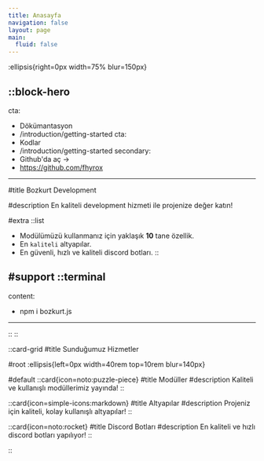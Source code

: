 ```yaml
---
title: Anasayfa
navigation: false
layout: page
main:
  fluid: false
---
```


:ellipsis{right=0px width=75% blur=150px}

::block-hero
---
cta:
  - Dökümantasyon
  - /introduction/getting-started
   cta:
  - Kodlar
  - /introduction/getting-started
secondary:
  - Github'da aç →
  - https://github.com/fhyrox
---

#title
Bozkurt Development

#description
En kaliteli development hizmeti ile projenize değer katın!

#extra
  ::list
  - Modülümüzü kullanmanız için yaklaşık **10** tane özellik.
  - En `kaliteli` altyapılar.
  - En güvenli, hızlı ve kaliteli discord botları.
  ::

#support
  ::terminal
  ---
  content:
  - npm i bozkurt.js
  ---
  ::
::

::card-grid
#title
Sunduğumuz Hizmetler

#root
:ellipsis{left=0px width=40rem top=10rem blur=140px}

#default
  ::card{icon=noto:puzzle-piece}
  #title
  Modüller
  #description
  Kaliteli ve kullanışlı modüllerimiz yayında!
  ::

  ::card{icon=simple-icons:markdown}
  #title
  Altyapılar
  #description
  Projeniz için kaliteli, kolay kullanışlı altyapılar!
  ::

  ::card{icon=noto:rocket}
  #title
  Discord Botları
  #description
  En kaliteli ve hızlı discord botları yapılıyor!
  ::

::

